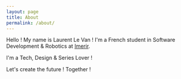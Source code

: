 ```yaml
---
layout: page
title: About
permalink: /about/
---
```


Hello ! My name is Laurent Le Van !
I'm a French student in Software Development & Robotics at [Imerir](http://www.imerir.com).

I'm a Tech, Design & Series Lover ! 

Let's create the future ! Together !
